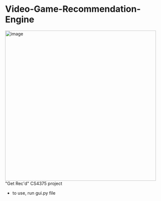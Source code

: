 # Video-Game-Recommendation-Engine
<img width="488" alt="image" src="https://user-images.githubusercontent.com/110800525/234081971-d9f9ab09-db7c-4685-b947-276628e54d2c.png">
 "Get Rec'd" CS4375 project
 
 - to use, run gui.py file

